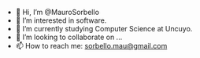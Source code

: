 - 👋 Hi, I’m @MauroSorbello
- 👀 I’m interested in software.
- 🌱 I’m currently studying Computer Science at Uncuyo.
- 💞️ I’m looking to collaborate on ...
- 📫 How to reach me: sorbello.mau@gmail.com

<!---
MauroSorbello/MauroSorbello is a ✨ special ✨ repository because its `README.md` (this file) appears on your GitHub profile.
You can click the Preview link to take a look at your changes.
--->
